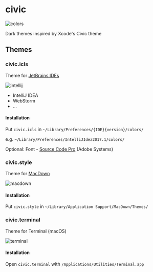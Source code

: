 # civic

![colors](https://cloud.githubusercontent.com/assets/6899256/25845952/390877e2-34b0-11e7-97fe-88d5eb55feb0.png)

Dark themes inspired by Xcode's Civic theme

## Themes

### civic.icls

Theme for [JetBrains IDEs](http://jetbrains.com)

![intellij](https://cloud.githubusercontent.com/assets/6899256/25715475/e73d5f98-30fb-11e7-859f-d5135519c90f.png)

* IntelliJ IDEA
* WebStorm
* ...

#### Installation

Put `civic.icls` in `~/Library/Preferences/{IDE}{version}/colors/`

e.g. `~/Library/Preferences/IntelliJIdea2017.1/colors/`

Optional: Font - [Source Code Pro](https://adobe-fonts.github.io/source-code-pro/) (Adobe Systems)

### civic.style

Theme for [MacDown](http://macdown.uranusjr.com)

![macdown](https://cloud.githubusercontent.com/assets/6899256/25715477/e7442e2c-30fb-11e7-85ee-a8bf6e8dc004.png)

#### Installation

Put `civic.style` in `~/Library/Application Support/MacDown/Themes/`

### civic.terminal

Theme for Terminal (macOS)

![terminal](https://cloud.githubusercontent.com/assets/6899256/25715476/e73e3f44-30fb-11e7-9698-903f22f01f23.png)

#### Installation

Open `civic.terminal` with `/Applications/Utilities/Terminal.app`